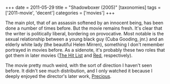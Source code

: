 +++
date = 2011-05-29
title = "Shadowboxer (2005)"
[taxonomies]
tags = ['2011-movie', 'decent']
categories = ['movies']
+++

The main plot, that of an assassin softened by an innocent being, has
been done a number of times before. But the movie remains fresh. It's
clear that the writer is politically liberal, bordering on provocative.
Most notable is the sexual relationship between a young black guy (Cuba
Gooding, jnr.) and an elderly white lady (the beautiful Helen Mirren),
something I don't remember portrayed in movies before. As a sidenote,
it's probably these two roles that got them in later movies ([The Hit
List] and [Red], respectively).

The movie pretty much weird, with the sort of direction I haven't seen
before. It didn't see much distribution, and I only watched it because
I deeply enjoyed the director's later work, [Precious].

  [The Hit List]: http://tshepang.net/the-hit-list-2011
  [Red]: http://tshepang.net/red-2010
  [Precious]: http://tshepang.net/precious-2009

